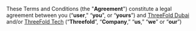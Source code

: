 These Terms and Conditions (the "**Agreement**") constitute a legal agreement between you (“**user**," “**you**", or “**yours**”) and [ThreeFold Dubai](threefold__threefold_dubai) and/or [ThreeFold Tech](threefold__threefold_tech)  (“**Threefold**”, “**Company**,” “**us**,” “**we**” or “**our**”)